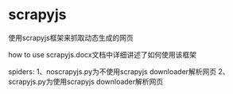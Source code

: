 # scrapyjs
使用scrapyjs框架来抓取动态生成的网页

how to use scrapyjs.docx文档中详细讲述了如何使用该框架

spiders:
   1、noscrapyjs.py为不使用scrapyjs downloader解析网页
   2、scrapyjs.py为使用scrapyjs downloader解析网页
